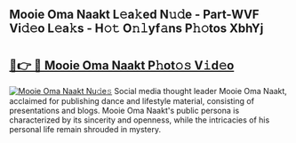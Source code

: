 ## Mooie Oma Naakt L𝚎a𝚔ed N𝚞𝚍e - Part-WVF Vi𝚍𝚎o L𝚎a𝚔s - H𝚘𝚝 O𝚗𝚕yf𝚊ns P𝚑𝚘tos XbhYj

# <h2><a href="http://kfdk1d.oniu.top/?m=Mooie+Oma+Naakt">🔗👉 🔴 Mooie Oma Naakt P𝚑ot𝚘𝚜 V𝚒d𝚎o</a></h2>

[![Mooie Oma Naakt Nu𝚍e𝚜](https://i.imgur.com/0qMVB7G.gif)](http://kfdk1d.oniu.top/?m=Mooie+Oma+Naakt)
Social media thought leader Mooie Oma Naakt, acclaimed for publishing dance and lifestyle material, consisting of presentations and blogs. Mooie Oma Naakt's public persona is characterized by its sincerity and openness, while the intricacies of his personal life remain shrouded in mystery.  
